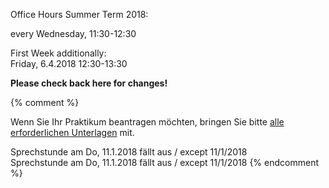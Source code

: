 
<div class="alert alert-info" role="alert">

Office Hours Summer Term 2018:<br />

every Wednesday, 11:30-12:30<br />

First Week additionally:<br />
Friday, 6.4.2018 12:30-13:30<br />


<b>Please check back here for changes!</b>
</div>
{% comment %}

Wenn Sie Ihr Praktikum beantragen möchten, bringen Sie bitte
[alle erforderlichen Unterlagen](https://imi-bachelor.htw-berlin.de/studium/praktikum/#c10769) mit.



<div class="alert alert-danger" role="alert">
  Sprechstunde am Do, 11.1.2018 fällt aus / except 11/1/2018
</div>
  Sprechstunde am Do, 11.1.2018 fällt aus / except 11/1/2018
</div>
{% endcomment %}
